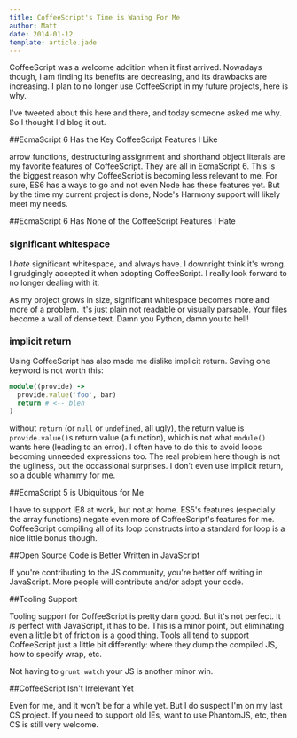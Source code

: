 ```yaml
---
title: CoffeeScript's Time is Waning For Me
author: Matt
date: 2014-01-12
template: article.jade
---
```


CoffeeScript was a welcome addition when it first arrived. Nowadays though, I am
finding its benefits are decreasing, and its drawbacks are increasing. I plan to
no longer use CoffeeScript in my future projects, here is why.

<span class="more"></span>

I've tweeted about this here and there, and today someone asked me why. 
So I thought I'd blog it out.

##EcmaScript 6 Has the Key CoffeeScript Features I Like

arrow functions, destructuring assignment and shorthand object literals are my
favorite features of CoffeeScript. They are all in EcmaScript 6. This is the
biggest reason why CoffeeScript is becoming less relevant to me. For sure, ES6
has a ways to go and not even Node has these features yet. But by the time my
current project is done, Node's Harmony support will likely meet my needs.

##EcmaScript 6 Has None of the CoffeeScript Features I Hate
### significant whitespace
I *hate* significant whitespace, and always have. I downright think it's wrong.
I grudgingly accepted it when adopting CoffeeScript. I really look forward to no
longer dealing with it.

As my project grows in size, significant whitespace becomes more and more of a
problem. It's just plain not readable or visually parsable. Your files become a
wall of dense text. Damn you Python, damn you to hell!

### implicit return
Using CoffeeScript has also made me dislike implicit return. Saving one keyword
is not worth this:

```ruby
module((provide) ->
  provide.value('foo', bar)
  return # <-- bleh
)
```

without `return` (or `null` or `undefined`, all ugly), the return value is
`provide.value()`s return value (a function), which is not what `module()`
wants here (leading to an error). I often have to do this to avoid loops
becoming unneeded expressions too. The real problem here though is not the
ugliness, but the occassional surprises. I don't even use implicit return, so a
double whammy for me.

##EcmaScript 5 is Ubiquitous for Me

I have to support IE8 at work, but not at home. ES5's features (especially the
array functions) negate even more of CoffeeScript's features for me.
CoffeeScript compiling all of its loop constructs into a standard for loop is a
nice little bonus though.

##Open Source Code is Better Written in JavaScript

If you're contributing to the JS community, you're better off writing in
JavaScript. More people will contribute and/or adopt your code. 

##Tooling Support 

Tooling support for CoffeeScript is pretty darn good. But it's not
perfect. It *is* perfect with JavaScript, it has to be. This is a minor point, but
eliminating even a little bit of friction is a good thing. Tools all tend
to support CoffeeScript just a little bit differently: where they dump the
compiled JS, how to specify wrap, etc. 

Not having to `grunt watch` your JS is another minor win.

##CoffeeScript Isn't Irrelevant Yet

Even for me, and it won't be for a while yet. But I do suspect I'm on my last CS
project. If you need to support old IEs, want to use PhantomJS, etc, then CS is
still very welcome. 

